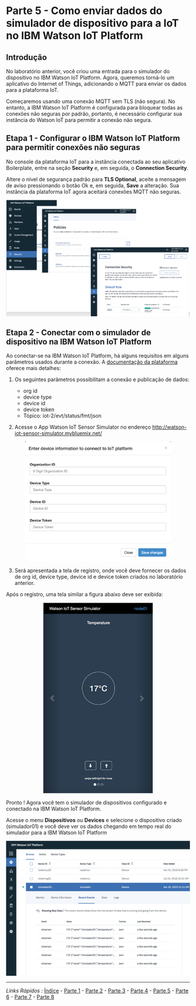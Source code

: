 # Parte 5 - Como enviar dados do simulador de dispositivo para a IoT no IBM Watson IoT Platform

## Introdução

No laboratório anterior, você criou uma entrada para o simulador do dispositivo no IBM Watson IoT Platform.
Agora, queremos torná-lo um aplicativo do Internet of Things, adicionando o MQTT para enviar os dados para a plataforma IoT.

Começaremos usando uma conexão MQTT sem TLS (não segura). No entanto, a IBM Watson IoT Platform é configurada para bloquear todas as conexões não seguras por padrão, portanto, é necessário configurar sua instância do Watson IoT para permitir a conexão não segura.

## Etapa 1 - Configurar o IBM Watson IoT Platform para permitir conexões não seguras

No console da plataforma IoT para a instância conectada ao seu aplicativo Boilerplate, entre na seção **Security** e, em seguida, o **Connection Security**. 

Altere o nível de segurança padrão para **TLS Optional**, aceite a mensagem de aviso pressionando o botão Ok e, em seguida, **Save** a alteração. Sua instância da plataforma IoT agora aceitará conexões MQTT não seguras.

<p align="center">
  <img src="https://github.com/cesariojr/iotmeetup/blob/master/content/security.png" width="600">
</p>

## Etapa 2 - Conectar com o simulador de dispositivo na IBM Watson IoT Platform

Ao conectar-se na IBM Watson IoT Platform, há alguns requisitos em alguns parâmetros usados durante a conexão.
A [documentação da plataforma](https://console.bluemix.net/docs/services/IoT/reference/security/connect_devices_apps_gw.html#connect_devices_apps_gw) oferece mais detalhes:

1. Os seguintes parâmetros possibilitam a conexão e publicação de dados:
   - org id
   - device type
   - device id
   - device token
   - Tópico: iot-2/evt/status/fmt/json
   
  
2. Acesse o App Watson IoT Sensor Simulator no endereço http://watson-iot-sensor-simulator.mybluemix.net/

<p align="center">
<img src="https://github.com/cesariojr/iotmeetup/blob/master/content/iotsim.png" width="400">
</p>

3. Será apresentada a tela de registro, onde você deve fornecer os dados de org id, device type, device id e device token criados no laboratório anterior.

Após o registro, uma tela similar a figura abaixo deve ser exibida:

<p align="center">
<img src="https://github.com/cesariojr/iotmeetup/blob/master/content/devicesim.png" width="300">
</p>

Pronto ! Agora você tem o simulador de dispositivos configurado e conectado na IBM Watson IoT Platform.

Acesse o menu **Dispositivos** ou **Devices** e selecione o dispositivo criado (simulador01) e você deve ver os dados chegando em tempo real do simulador para a IBM Watson IoT Platform

<p align="center">
<img src="https://github.com/cesariojr/iotmeetup/blob/master/content/json.png" width="600">
</p>

***
*Links Rápidos :*
[Índice](https://github.com/cesariojr/iotmeetup/) - [Parte 1](/content/intro.md) - [Parte 2](/content/prereq.md) - [Parte 3](/content/boilerplate.md) - [Parte 4](/content/platform.md) - [Parte 5](/content/device.md) - [Parte 6](/content/view.md) - [Parte 7](/content/nodered.md) - [Parte 8](/content/next.md)

